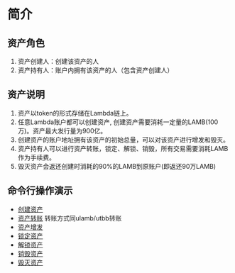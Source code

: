 # 简介
## 资产角色
1. 资产创建人：创建该资产的人  
2. 资产持有人：账户内拥有该资产的人（包含资产创建人）  

## 资产说明 
1. 资产以token的形式存储在Lambda链上。  
2. 任意Lambda账户都可以创建资产, 创建资产需要消耗一定量的LAMB(100万)。资产最大发行量为900亿。  
3. 创建资产的账户地址拥有该资产的初始总量，可以对该资产进行增发和毁灭。  
4. 资产持有人可以进行资产转账，锁定、解锁、销毁，所有交易需要消耗LAMB作为手续费。
5. 毁灭资产会返还创建时消耗的90%的LAMB到原账户(即返还90万LAMB)  

## 命令行操作演示
- [创建资产](./docs/lambdacli/tx/asset/create.md)
- [资产转账](./docs/lambdacli/tx/send.md) 转账方式同ulamb/utbb转账
- [资产增发](./docs/lambdacli/tx/asset/mint.md)
- [锁定资产](./docs/lambdacli/tx/asset/lock.md)
- [解锁资产](./docs/lambdacli/tx/asset/unlock.md)
- [销毁资产](./docs/lambdacli/tx/asset/destroy.md)
- [毁灭资产](./docs/lambdacli/tx/asset/ruin.md)

